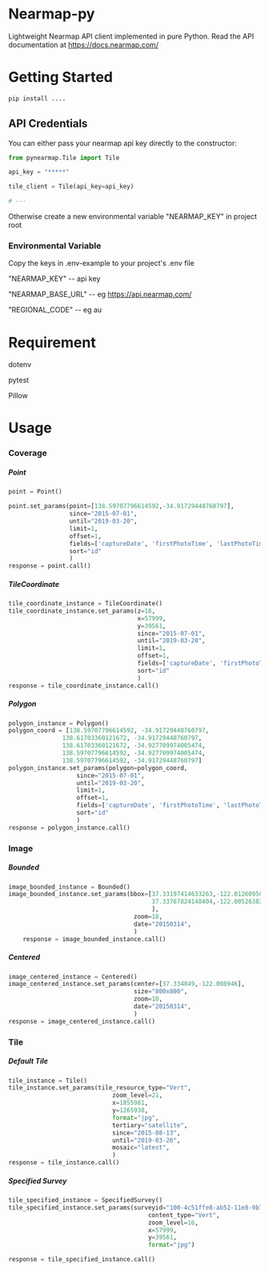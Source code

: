 # Nearmap-py
Lightweight Nearmap API client implemented in pure Python. Read the API documentation at https://docs.nearmap.com/

# Getting Started

```python
pip install ....
```

## API Credentials

You can either pass your nearmap api key directly to the constructor:

```python
from pynearmap.Tile import Tile

api_key = "*****"

tile_client = Tile(api_key=api_key)

# ---

```

Otherwise create a new environmental variable "NEARMAP_KEY" in project root

### Environmental Variable
Copy the keys in .env-example to your project's .env file

"NEARMAP_KEY"  -- api key

"NEARMAP_BASE_URL"  -- eg https://api.nearmap.com/

"REGIONAL_CODE" -- eg au


# Requirement
dotenv

pytest

Pillow




# Usage

### Coverage

##### Point
```python
point = Point()

point.set_params(point=[138.59707796614592,-34.91729448760797],
                 since="2015-07-01",
                 until="2019-03-20",
                 limit=1,
                 offset=1,
                 fields=['captureDate', 'firstPhotoTime', 'lastPhotoTime'],
                 sort="id"
                 )
response = point.call()
```

##### TileCoordinate
```python
tile_coordinate_instance = TileCoordinate()
tile_coordinate_instance.set_params(z=16,
                                    x=57999,
                                    y=39561,
                                    since="2015-07-01",
                                    until="2019-03-20",
                                    limit=1,
                                    offset=1,
                                    fields=['captureDate', 'firstPhotoTime', 'lastPhotoTime'],
                                    sort="id"
                                    )
response = tile_coordinate_instance.call()
```

##### Polygon
 
```python
polygon_instance = Polygon()
polygon_coord = [138.59707796614592, -34.91729448760797,
               138.61703360121672, -34.91729448760797,
               138.61703360121672, -34.927709974005474,
               138.59707796614592, -34.927709974005474,
               138.59707796614592, -34.91729448760797]
polygon_instance.set_params(polygon=polygon_coord,
                   since="2015-07-01",
                   until="2019-03-20",
                   limit=1,
                   offset=1,
                   fields=['captureDate', 'firstPhotoTime', 'lastPhotoTime'],
                   sort="id"
                   )
response = polygon_instance.call()

```


### Image

##### Bounded
```python
image_bounded_instance = Bounded()
image_bounded_instance.set_params(bbox=[37.33197414633263,-122.0126095035584,
                                        37.33767824148404,-122.00526382713622
                                        ],
                                   zoom=18,
                                   date="20150314",
                                   )
    response = image_bounded_instance.call()

```


##### Centered
```python
image_centered_instance = Centered()
image_centered_instance.set_params(center=[37.334849,-122.008946],
                                   size="800x800",
                                   zoom=18,
                                   date="20150314",
                                   )
response = image_centered_instance.call()

```


### Tile

##### Default Tile
```python
tile_instance = Tile()
tile_instance.set_params(tile_resource_type="Vert",
                             zoom_level=21,
                             x=1855981,
                             y=1265938,
                             format="jpg",
                             tertiary="satellite",
                             since="2015-08-13",
                             until="2019-03-26",
                             mosaic="latest",
                             )
response = tile_instance.call()
```

##### Specified Survey
```python
tile_specified_instance = SpecifiedSurvey()
tile_specified_instance.set_params(surveyid="100-4c51ffe8-ab52-11e8-9b7a-b3f8ca0bcb81",
                                       content_type="Vert",
                                       zoom_level=16,
                                       x=57999,
                                       y=39561,
                                       format="jpg")

response = tile_specified_instance.call()
```
